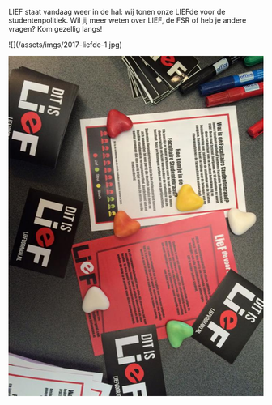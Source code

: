 LIEF staat vandaag weer in de hal: wij tonen onze LIEFde voor de studentenpolitiek. Wil jij meer weten over LIEF, de FSR of heb je andere vragen? Kom gezellig langs!

<div class="fleximgs" markdown="block">
![](/assets/imgs/2017-liefde-1.jpg)

![](/assets/imgs/2017-liefde-2.jpg)
</div>
